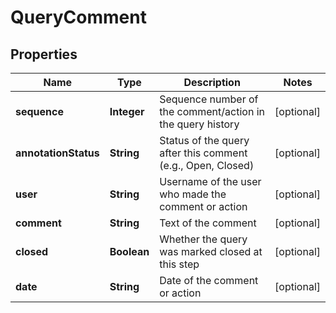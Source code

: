 

# QueryComment


## Properties

| Name | Type | Description | Notes |
|------------ | ------------- | ------------- | -------------|
|**sequence** | **Integer** | Sequence number of the comment/action in the query history |  [optional] |
|**annotationStatus** | **String** | Status of the query after this comment (e.g., Open, Closed) |  [optional] |
|**user** | **String** | Username of the user who made the comment or action |  [optional] |
|**comment** | **String** | Text of the comment |  [optional] |
|**closed** | **Boolean** | Whether the query was marked closed at this step |  [optional] |
|**date** | **String** | Date of the comment or action |  [optional] |



